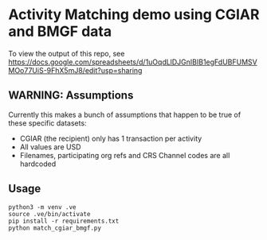 # Activity Matching demo using CGIAR and BMGF data

To view the output of this repo, see https://docs.google.com/spreadsheets/d/1uOqdLlDJGnIBIB1egFdUBFUMSVMOo77UiS-9FhX5mJ8/edit?usp=sharing

## WARNING: Assumptions

Currently this makes a bunch of assumptions that happen to be true of these specific datasets:
* CGIAR (the recipient) only has 1 transaction per activity
* All values are USD
* Filenames, participating org refs and CRS Channel codes are all hardcoded

## Usage

```
python3 -m venv .ve
source .ve/bin/activate
pip install -r requirements.txt
python match_cgiar_bmgf.py
```
